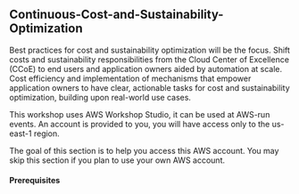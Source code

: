 ## Continuous-Cost-and-Sustainability-Optimization
Best practices for cost and sustainability optimization will be the focus.
Shift costs and sustainability responsibilities from the Cloud Center of Excellence (CCoE) to end users and application owners aided by automation at scale.
Cost efficiency and implementation of mechanisms that empower application owners to have clear, actionable tasks for cost and sustainability optimization, building upon real-world use cases.

This workshop uses AWS Workshop Studio, it can be used at AWS-run events. An account is provided to you, you will have access only to the us-east-1 region.

The goal of this section is to help you access this AWS account. You may skip this section if you plan to use your own AWS account.

#### Prerequisites ####
